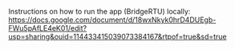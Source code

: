 Instructions on how to run the app (BridgeRTU) locally: https://docs.google.com/document/d/18wxNkyk0hrD4DUEgb-FWu5pAfLE4eK01/edit?usp=sharing&ouid=114433415039073384167&rtpof=true&sd=true 
